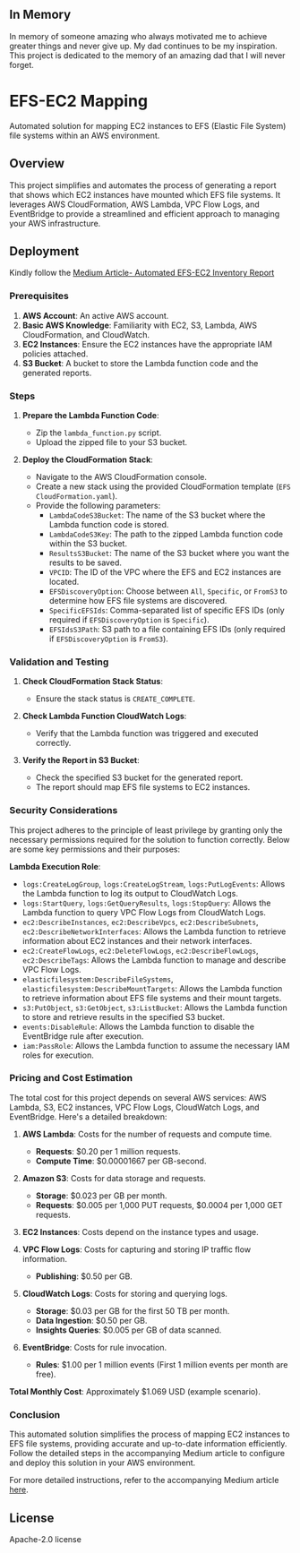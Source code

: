 ## In Memory

In memory of someone amazing who always motivated me to achieve greater things and never give up. My dad continues to be my inspiration. This project is dedicated to the memory of an amazing dad that I will never forget.

# EFS-EC2 Mapping

Automated solution for mapping EC2 instances to EFS (Elastic File System) file systems within an AWS environment.

## Overview

This project simplifies and automates the process of generating a report that shows which EC2 instances have mounted which EFS file systems. It leverages AWS CloudFormation, AWS Lambda, VPC Flow Logs, and EventBridge to provide a streamlined and efficient approach to managing your AWS infrastructure.


## Deployment

Kindly follow the [Medium Article- Automated EFS-EC2 Inventory Report](https://medium.com/@christopherhm0028/automated-efs-ec2-inventory-report-4bfa99f2a7f3)

### Prerequisites

1. **AWS Account**: An active AWS account.
2. **Basic AWS Knowledge**: Familiarity with EC2, S3, Lambda, AWS CloudFormation, and CloudWatch.
3. **EC2 Instances**: Ensure the EC2 instances have the appropriate IAM policies attached.
4. **S3 Bucket**: A bucket to store the Lambda function code and the generated reports.

### Steps

1. **Prepare the Lambda Function Code**:
   - Zip the `lambda_function.py` script.
   - Upload the zipped file to your S3 bucket.

2. **Deploy the CloudFormation Stack**:
   - Navigate to the AWS CloudFormation console.
   - Create a new stack using the provided CloudFormation template (`EFS CloudFormation.yaml`).
   - Provide the following parameters:
     - `LambdaCodeS3Bucket`: The name of the S3 bucket where the Lambda function code is stored.
     - `LambdaCodeS3Key`: The path to the zipped Lambda function code within the S3 bucket.
     - `ResultsS3Bucket`: The name of the S3 bucket where you want the results to be saved.
     - `VPCID`: The ID of the VPC where the EFS and EC2 instances are located.
     - `EFSDiscoveryOption`: Choose between `All`, `Specific`, or `FromS3` to determine how EFS file systems are discovered.
     - `SpecificEFSIds`: Comma-separated list of specific EFS IDs (only required if `EFSDiscoveryOption` is `Specific`).
     - `EFSIdsS3Path`: S3 path to a file containing EFS IDs (only required if `EFSDiscoveryOption` is `FromS3`).

### Validation and Testing

1. **Check CloudFormation Stack Status**:
   - Ensure the stack status is `CREATE_COMPLETE`.

2. **Check Lambda Function CloudWatch Logs**:
   - Verify that the Lambda function was triggered and executed correctly.

3. **Verify the Report in S3 Bucket**:
   - Check the specified S3 bucket for the generated report.
   - The report should map EFS file systems to EC2 instances.

### Security Considerations

This project adheres to the principle of least privilege by granting only the necessary permissions required for the solution to function correctly. Below are some key permissions and their purposes:

**Lambda Execution Role**:
- `logs:CreateLogGroup`, `logs:CreateLogStream`, `logs:PutLogEvents`: Allows the Lambda function to log its output to CloudWatch Logs.
- `logs:StartQuery`, `logs:GetQueryResults`, `logs:StopQuery`: Allows the Lambda function to query VPC Flow Logs from CloudWatch Logs.
- `ec2:DescribeInstances`, `ec2:DescribeVpcs`, `ec2:DescribeSubnets`, `ec2:DescribeNetworkInterfaces`: Allows the Lambda function to retrieve information about EC2 instances and their network interfaces.
- `ec2:CreateFlowLogs`, `ec2:DeleteFlowLogs`, `ec2:DescribeFlowLogs`, `ec2:DescribeTags`: Allows the Lambda function to manage and describe VPC Flow Logs.
- `elasticfilesystem:DescribeFileSystems`, `elasticfilesystem:DescribeMountTargets`: Allows the Lambda function to retrieve information about EFS file systems and their mount targets.
- `s3:PutObject`, `s3:GetObject`, `s3:ListBucket`: Allows the Lambda function to store and retrieve results in the specified S3 bucket.
- `events:DisableRule`: Allows the Lambda function to disable the EventBridge rule after execution.
- `iam:PassRole`: Allows the Lambda function to assume the necessary IAM roles for execution.

### Pricing and Cost Estimation

The total cost for this project depends on several AWS services: AWS Lambda, S3, EC2 instances, VPC Flow Logs, CloudWatch Logs, and EventBridge. Here's a detailed breakdown:

1. **AWS Lambda**: Costs for the number of requests and compute time.
   - **Requests**: $0.20 per 1 million requests.
   - **Compute Time**: $0.00001667 per GB-second.

2. **Amazon S3**: Costs for data storage and requests.
   - **Storage**: $0.023 per GB per month.
   - **Requests**: $0.005 per 1,000 PUT requests, $0.0004 per 1,000 GET requests.

3. **EC2 Instances**: Costs depend on the instance types and usage.

4. **VPC Flow Logs**: Costs for capturing and storing IP traffic flow information.
   - **Publishing**: $0.50 per GB.

5. **CloudWatch Logs**: Costs for storing and querying logs.
   - **Storage**: $0.03 per GB for the first 50 TB per month.
   - **Data Ingestion**: $0.50 per GB.
   - **Insights Queries**: $0.005 per GB of data scanned.

6. **EventBridge**: Costs for rule invocation.
   - **Rules**: $1.00 per 1 million events (First 1 million events per month are free).

**Total Monthly Cost**: Approximately $1.069 USD (example scenario).

### Conclusion

This automated solution simplifies the process of mapping EC2 instances to EFS file systems, providing accurate and up-to-date information efficiently. Follow the detailed steps in the accompanying Medium article to configure and deploy this solution in your AWS environment.

For more detailed instructions, refer to the accompanying Medium article [here](https://medium.com/@christopherhm0028/automated-efs-ec2-inventory-report-4bfa99f2a7f3).

## License

Apache-2.0 license
